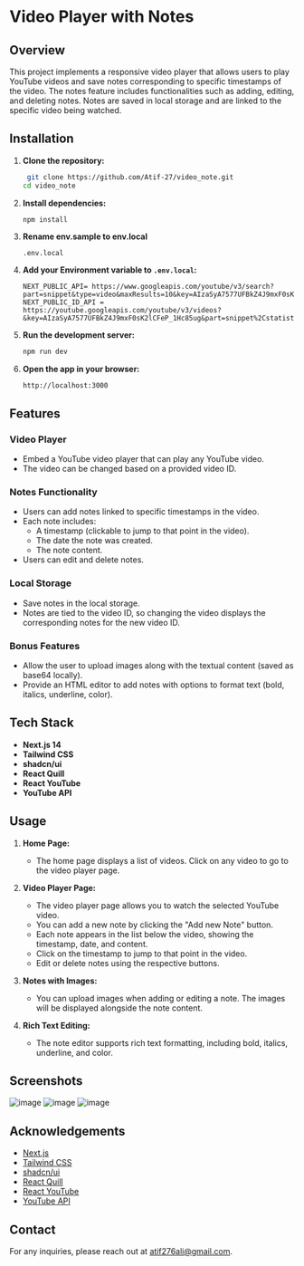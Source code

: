 # Video Player with Notes

## Overview

This project implements a responsive video player that allows users to play YouTube videos and save notes corresponding to specific timestamps of the video. The notes feature includes functionalities such as adding, editing, and deleting notes. Notes are saved in local storage and are linked to the specific video being watched.

## Installation

1. **Clone the repository:**

   ```bash
    git clone https://github.com/Atif-27/video_note.git
   cd video_note
   ```

2. **Install dependencies:**

   ```bash
   npm install
   ```

3. **Rename env.sample to env.local**

   ```plaintext
   .env.local
   ```

4. **Add your Environment variable to `.env.local`:**

   ```plaintext
   NEXT_PUBLIC_API= https://www.googleapis.com/youtube/v3/search?part=snippet&type=video&maxResults=10&key=AIzaSyA7577UFBkZ4J9mxF0sK2lCFeP_1Hc85ug&q=mathongo
   NEXT_PUBLIC_ID_API = https://youtube.googleapis.com/youtube/v3/videos?&key=AIzaSyA7577UFBkZ4J9mxF0sK2lCFeP_1Hc85ug&part=snippet%2Cstatistics%2Cstatus&id=
   ```

5. **Run the development server:**

   ```bash
   npm run dev
   ```

6. **Open the app in your browser:**
   ```
   http://localhost:3000
   ```

## Features

### Video Player

- Embed a YouTube video player that can play any YouTube video.
- The video can be changed based on a provided video ID.

### Notes Functionality

- Users can add notes linked to specific timestamps in the video.
- Each note includes:
  - A timestamp (clickable to jump to that point in the video).
  - The date the note was created.
  - The note content.
- Users can edit and delete notes.

### Local Storage

- Save notes in the local storage.
- Notes are tied to the video ID, so changing the video displays the corresponding notes for the new video ID.

### Bonus Features

- Allow the user to upload images along with the textual content (saved as base64 locally).
- Provide an HTML editor to add notes with options to format text (bold, italics, underline, color).

## Tech Stack

- **Next.js 14**
- **Tailwind CSS**
- **shadcn/ui**
- **React Quill**
- **React YouTube**
- **YouTube API**

## Usage

1. **Home Page:**

   - The home page displays a list of videos. Click on any video to go to the video player page.

2. **Video Player Page:**

   - The video player page allows you to watch the selected YouTube video.
   - You can add a new note by clicking the "Add new Note" button.
   - Each note appears in the list below the video, showing the timestamp, date, and content.
   - Click on the timestamp to jump to that point in the video.
   - Edit or delete notes using the respective buttons.

3. **Notes with Images:**

   - You can upload images when adding or editing a note. The images will be displayed alongside the note content.

4. **Rich Text Editing:**
   - The note editor supports rich text formatting, including bold, italics, underline, and color.

## Screenshots
![image](https://github.com/Atif-27/video_note/assets/116288316/2705b373-782e-48ac-8bd1-57831e776e0e)
![image](https://github.com/Atif-27/video_note/assets/116288316/a24f3b51-90fb-4a78-add5-a2cabc357108)
![image](https://github.com/Atif-27/video_note/assets/116288316/cc40617a-e116-486b-b92f-d0910b256720)




## Acknowledgements

- [Next.js](https://nextjs.org/)
- [Tailwind CSS](https://tailwindcss.com/)
- [shadcn/ui](https://ui.shadcn.com/)
- [React Quill](https://github.com/zenoamaro/react-quill)
- [React YouTube](https://github.com/troybetz/react-youtube)
- [YouTube API](https://developers.google.com/youtube/v3)

## Contact

For any inquiries, please reach out at atif276ali@gmail.com.
